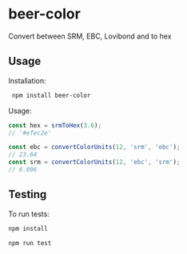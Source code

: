 # beer-color
Convert between SRM, EBC, Lovibond and to hex

## Usage

Installation: 

```sh
 npm install beer-color
```

Usage:

```javascript
const hex = srmToHex(3.6);
// '#efec2e'
```

```javascript
const ebc = convertColorUnits(12, 'srm', 'ebc');
// 23.64
const srm = convertColorUnits(12, 'ebc', 'srm');
// 6.096
```

## Testing
To run tests:

 ```sh 
 npm install

 npm run test
 ```

